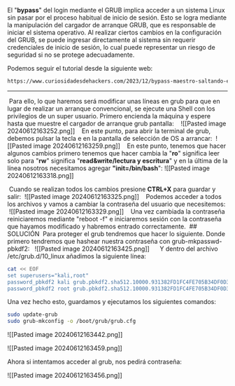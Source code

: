 El "**bypass**" del login mediante el GRUB implica acceder a un sistema Linux sin pasar por el proceso habitual de inicio de sesión. Esto se logra mediante la manipulación del cargador de arranque GRUB, que es responsable de iniciar el sistema operativo. Al realizar ciertos cambios en la configuración del GRUB, se puede ingresar directamente al sistema sin requerir credenciales de inicio de sesión, lo cual puede representar un riesgo de seguridad si no se protege adecuadamente.

Podemos seguir el tutorial desde la siguiente web:
```bash
https://www.curiosidadesdehackers.com/2023/12/bypass-maestro-saltando-el-login-desde.html
```

----------------

 Para ello, lo que haremos será modificar unas líneas en grub para que en lugar de realizar un arranque convencional, se ejecute una Shell con los privilegios de un super usuario. Primero encienda la máquina y espere hasta que muestre el cargador de arranque grub pantalla:
 
 ![[Pasted image 20240612163252.png]]
 
 En este punto, para abrir la terminal de grub, debemos pulsar la tecla e en la pantalla de selección de OS a arrancar:
 ![[Pasted image 20240612163259.png]]
 
 En este punto, tenemos que hacer algunos cambios primero tenemos que hacer cambia la "**ro**" significa leer solo para "**rw**" significa "**read&write/lectura y escritura**" y en la última de la línea nosotros necesitamos agregar **"init=/bin/bash**":
![[Pasted image 20240612163318.png]]


 Cuando se realizan todos los cambios presione **CTRL+X** para guardar y salir:
 ![[Pasted image 20240612163325.png]]
 
 Podemos acceder a todos los archivos y vamos a cambiar la contraseña del usuario que necesitemos:
 ![[Pasted image 20240612163329.png]]
 
 Una vez cambiada la contraseña reiniciaremos mediante "reboot -f" e iniciaremos sesión con la contraseña que hayamos modificado y habremos entrado correctamente.
 ## SOLUCIÓN
 Para proteger el grub tendremos que hacer lo siguiente. Donde primero tendremos que hashear nuestra contraseña con grub-mkpasswd-pbkdf2:
  ![[Pasted image 20240612163425.png]]
  
  Y dentro del archivo /etc/grub.d/10_linux  añadimos la siguiente línea:
```bash
cat << EOF
set superusers="kali,root"
password_pbkdf2 kali grub.pbkdf2.sha512.10000.931382FD1FC4FE705B34DF0D38C84D448F64554F82386725E17B4CE30BC15D62F09672B1A4F31BD9B737F2045D46501678905A1114EB14692603B6BE13823EF7.75B35648CAA78BFC428477DBADA8DE0EC>
password_pbkdf2 root grub.pbkdf2.sha512.10000.931382FD1FC4FE705B34DF0D38C84D448F64554F82386725E17B4CE30BC15D62F09672B1A4F31BD9B737F2045D46501678905A1114EB14692603B6BE13823EF7.75B35648CAA78BFC428477DBADA8DE0EC>

```


Una vez hecho esto, guardamos y ejecutamos los siguientes comandos:
```bash
sudo update-grub
sudo grub-mkconfig -o /boot/grub/grub.cfg
```

![[Pasted image 20240612163442.png]]

![[Pasted image 20240612163459.png]]

Ahora si intentamos acceder al grub, nos pedirá contraseña:

![[Pasted image 20240612163456.png]]